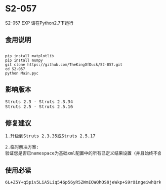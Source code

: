 # S2-057
S2-057 EXP 请在Python2.7下运行


## 食用说明

<pre><code>
pip install matplotlib
pip install numpy
git clone https://github.com/TheKingOfDuck/S2-057.git 
cd S2-057
python Main.pyc</code></pre>

## 影响版本
<pre>
Struts 2.3 - Struts 2.3.34
Struts 2.5 - Struts 2.5.16
</pre>
## 修复建议
<pre>
1.升级到Struts 2.3.35或Struts 2.5.17

2.临时解决方案:
验证您是否已namespace为基础xml配置中的所有已定义结果设置（并且始终不会忘记设置）（如果适用）。还要验证您是否已设置（并且始终不会忘记设置）value或JSP中的action所有url标记。仅当它们的上部动作配置没有或通配符时才需要它们namespace。
</pre>

## 使用必读
<pre>
6L+Z5Y+q5piv5LiA5Liq546p56yR5ZWmIOWQhOS9jeWkp+S9rOingeiwhQrku6XlkI7ov5DooYzku6PnoIHov5jmmK/nnIvkuIDkuIvlj7cg5LiH5LiA5pyJ5Lq65b+D5oCA5q255oSPICDmpI3lhaXmgbbmhI/ku6PnoIHlg4/ov5nnp43mg4XlhrXkuI3mmK/lvojlsLTlsKwK5bCP5byfQ29vbENhdArpnIDopoFweeS6pOaYk+ivt+WKoOaIkQpXZUNoYXTvvJpUaGVLaW5nT2ZHYUdhR2EKUVHvvJsyNzk1ODg3NQrlk4jlk4jlk4jlk4jtoL3tuII=
</pre>
